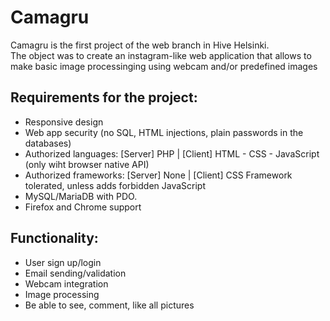 # Camagru

Camagru is the first project of the web branch in Hive Helsinki.  
The object was to create an instagram-like web application that allows to make basic image processinging using webcam and/or predefined images  

## Requirements for the project:  
* Responsive design
* Web app security (no SQL, HTML injections, plain passwords in the databases)
* Authorized languages: [Server] PHP | [Client] HTML - CSS - JavaScript (only wiht browser native API)
* Authorized frameworks: [Server] None | [Client] CSS Framework tolerated, unless adds forbidden JavaScript
* MySQL/MariaDB with PDO.
* Firefox and Chrome support


## Functionality:  
* User sign up/login
* Email sending/validation
* Webcam integration
* Image processing
* Be able to see, comment, like all pictures



